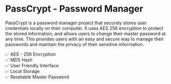 # PassCrypt - Password Manager

PassCrypt is a password manager project that securely stores user credentials locally on their computer. It uses AES 256 encryption to protect the stored information, and allows users to change their master password at any time. This provides users with an easy and secure way to manage their passwords and maintain the privacy of their sensitive information.

✅ AES - 256 Encryption <br>
✅ MD5 Hash <br>
✅ User Friendly Interface <br>
✅ Local Storage <br>
✅ Resetable Master Password <br>
